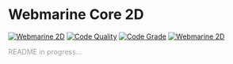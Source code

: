 # Webmarine Core 2D 
[![Webmarine 2D](https://img.shields.io/endpoint?url=https://dashboard.cypress.io/badge/simple/6p5fwb/master&style=flat&logo=cypress)](https://dashboard.cypress.io/projects/6p5fwb/runs)
[![Code Quality](https://www.code-inspector.com/project/25962/score/svg)](https://www.code-inspector.com/project/25962/score/svg)
[![Code Grade](https://www.code-inspector.com/project/25962/status/svg)](https://www.code-inspector.com/project/25962/status/svg)
[![Webmarine 2D](https://img.shields.io/endpoint?url=https://dashboard.cypress.io/badge/count/6p5fwb/master&style=flat&logo=cypress)](https://dashboard.cypress.io/projects/6p5fwb/runs)

<p style="color: #0000005f">README in progress...</p>